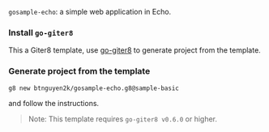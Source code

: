 `gosample-echo`: a simple web application in Echo.

### Install `go-giter8`

This a Giter8 template, use [go-giter8](https://github.com/btnguyen2k/go-giter8) to generate project from the template.

### Generate project from the template

```
g8 new btnguyen2k/gosample-echo.g8@sample-basic
```

and follow the instructions.

> Note: This template requires `go-giter8 v0.6.0` or higher.
